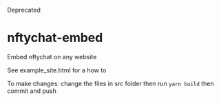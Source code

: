 Deprecated
# nftychat-embed

Embed nftychat on any website

See example_site.html for a how to



To make changes:
change the files in src folder then run `yarn build` then commit and push


